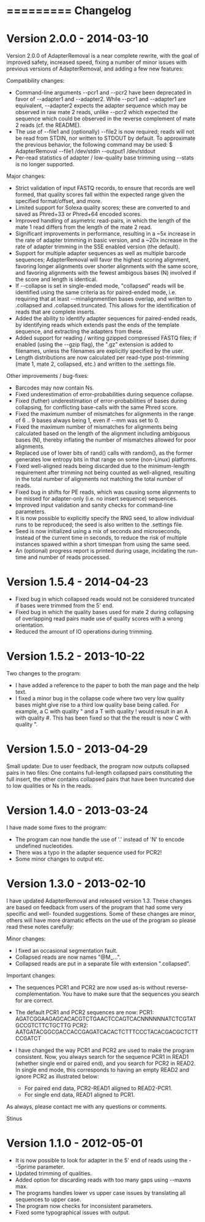 =========
Changelog
=========

Version 2.0.0 - 2014-03-10
==========================
Version 2.0.0 of AdapterRemoval is a near complete rewrite, with the goal of
improved safety, increased speed, fixing a number of minor issues with
previous versions of AdapterRemoval, and adding a few new features:

Compatibility changes:
  * Command-line arguments --pcr1 and --pcr2 have been deprecated in favor of
    --adapter1 and --adapter2. While --pcr1 and --adapter1 are equivalent,
    --adapter2 expects the adapter sequence which may be observed in raw
    mate 2 reads, unlike --pcr2 which expected the sequence which could be
    observed in the reverse complement of mate 2 reads (cf. the README).
  * The use of --file1 and (optionally) --file2 is now required; reads will not
    be read from STDIN, nor written to STDOUT by default. To approximate the
    previous behavior, the following command may be used:
    $ AdapterRemoval --file1 /dev/stdin --output1 /dev/stdout
  * Per-read statistics of adapter / low-quality base trimming using --stats is
    no longer supported.

Major changes:
  * Strict validation of input FASTQ records, to ensure that records are well
    formed, that quality scores fall within the expected range given the
    specified format/offset, and more.
  * Limited support for Solexa quality scores; these are converted to and
    saved as Phred+33 or Phred+64 encoded scores.
  * Improved handling of asymetric read-pairs, in which the length of the
    mate 1 read differs from the length of the mate 2 read.
  * Significant improvements in performance, resulting in a ~5x increase in the
    rate of adapter trimming in basic version, and a ~20x increase in the rate
    of adapter trimming in the SSE enabled version (the default).
  * Support for multiple adapter sequences as well as multiple barcode
    sequences; AdapterRemoval will favor the highest scoring alignment,
    favoring longer alignments over shorter alignments with the same score,
    and favoring alignments with the fewest ambigous bases (N) involved if
    the score and length is identical.
  * If --collapse is set in single-ended mode, "collapsed" reads will be
    identified using the same criteria as for paired-ended mode, i.e. requiring
    that at least --minalignmentlen bases overlap, and written to .collapsed
    and .collapsed.truncated. This allows for the identification of reads
    that are complete inserts.
  * Added the ability to identify adapter sequences for paired-ended reads, by
    identifying reads which extends past the ends of the template sequence, and
    extracting the adapters from these.
  * Added support for reading / writing gzipped compressed FASTQ files; if
    enabled (using the --gzip flag), the ".gz" extension is added to filenames,
    unless the filenames are explicitly specified by the user.
  * Length distributions are now calculated per read-type post-trimming
    (mate 1, mate 2, collapsed, etc.) and written to the .settings file.


Other improvements / bug-fixes:
  * Barcodes may now contain Ns.
  * Fixed underestimation of error-probabilities during sequence collapse.
  * Fixed (futher) underestimation of error-probabilities of bases during
    collapsing, for conflicting base-calls with the same Phred score.
  * Fixed the maximum number of mismatches for alignments in the range of
    6 .. 9 bases always being 1, even if --mm was set to 0.
  * Fixed the maximum number of mismatches for alignments being calculated
    based on the length of the alignment including ambiguous bases (N),
    thereby inflating the number of mismatches allowed for poor alignments.
  * Replaced use of lower bits of rand() calls with random(), as the former
    generates low entropy bits in that range on some (non-Linux) platforms.
  * Fixed well-aligned reads being discarded due to the minimum-length
    requirement after trimming not being counted as well-aligned, resulting
    in the total number of alignments not matching the total number of reads.
  * Fixed bug in shifts for PE reads, which was causing some alignments to be
    missed for adapter-only (i.e. no insert sequence) sequences.
  * Improved input validation and sanity checks for command-line parameters.
  * It is now possible to explicitly specify the RNG seed, to allow individual
    runs to be reproduced; the seed is also written to the .settings file.
  * Seed is now initialized using a mix of seconds and microseconds, instead of
    the current time in seconds, to reduce the risk of multiple instances
    spawed within a short timespan from using the same seed.
  * An (optional) progress report is printed during usage, incidating the
    run-time and number of reads processed.


Version 1.5.4 - 2014-04-23
==========================
  * Fixed bug in which collapsed reads would not be considered truncated if
    bases were trimmed from the 5' end.
  * Fixed bug in which the quality bases used for mate 2 during collapsing of
    overlapping read pairs made use of quality scores with a wrong orientation.
  * Reduced the amount of IO operations during trimming.


Version 1.5.2 - 2013-10-22
==========================
Two changes to the program:
  * I have added a reference to the paper to both the man page and the help
     text.
  * I fixed a minor bug in the collapse code where two very low quality bases
    might give rise to a third low quality base being called. For example, a C
    with quality " and a T with quality ! would result in an A with quality #.
    This has been fixed so that the the result is now C with quality ".


Version 1.5.0 - 2013-04-29
==========================
Small update: Due to user feedback, the program now outputs collapsed pairs in
two files: One contains full-length collapsed pairs constituting the full
insert, the other contains collapsed pairs that have been truncated due to low
qualities or Ns in the reads.


Version 1.4.0 - 2013-03-24
==========================
I have made some fixes to the program:
  * The program can now handle the use of '.' instead of 'N' to encode
    undefined nucleotides.
  * There was a typo in the adapter sequence used for PCR2!
  * Some minor changes to output etc.


Version 1.3.0 - 2013-02-10
==========================
I have updated AdapterRemoval and released version 1.3. These changes are based
on feedback from users of the program that had some very specific and well-
founded suggestions. Some of these changes are minor, others will have more
dramatic effects on the use of the program so please read these notes
carefully:

Minor changes:
  * I fixed an occasional segmentation fault.
  * Collapsed reads are now names "@M_...".
  * Collapsed reads are put in a separate file with extension ".collapsed".

Important changes:
  * The sequences PCR1 and PCR2 are now used as-is without reverse-
    complementation. You have to make sure that the sequences you search for
    are correct.
  * The default PCR1 and PCR2 sequences are now:
    PCR1: AGATCGGAAGAGCACACGTCTGAACTCCAGTCACNNNNNNATCTCGTATGCCGTCTTCTGCTTG
    PCR2: AATGATACGGCGACCACCGAGATCACACTCTTTCCCTACACGACGCTCTTCCGATCT
  * I have changed the way PCR1 and PCR2 are used to make the program
    consistent. Now, you always search for the sequence PCR1 in READ1 (whether
    single end or paired end), and you search for PCR2 in READ2. In single end
    mode, this corresponds to having an empty READ2 and ignore PCR2 as
    illustrated below:

      * For paired end data, PCR2-READ1 aligned to READ2-PCR1.
      * For single end data, READ1 aligned to PCR1.

As always, please contact me with any questions or comments.

Stinus


Version 1.1.0 - 2012-05-01
==========================
  * It is now possible to look for adapter in the 5' end of reads using the
    --5prime parameter.
  * Updated trimming of qualities.
  * Added option for discarding reads with too many gaps using --maxns max.
  * The programs handles lower vs upper case issues by translating all
    sequences to upper case.
  * The program now checks for inconsistent parameters.
  * Fixed some typographical issues with output.
